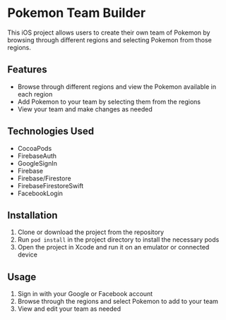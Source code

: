 # Pokemon Team Builder

This iOS project allows users to create their own team of Pokemon by browsing through different regions and selecting Pokemon from those regions. 

## Features
- Browse through different regions and view the Pokemon available in each region
- Add Pokemon to your team by selecting them from the regions
- View your team and make changes as needed

## Technologies Used
- CocoaPods
- FirebaseAuth
- GoogleSignIn
- Firebase
- Firebase/Firestore
- FirebaseFirestoreSwift
- FacebookLogin

## Installation
1. Clone or download the project from the repository
2. Run `pod install` in the project directory to install the necessary pods
3. Open the project in Xcode and run it on an emulator or connected device

## Usage
1. Sign in with your Google or Facebook account
2. Browse through the regions and select Pokemon to add to your team
3. View and edit your team as needed
